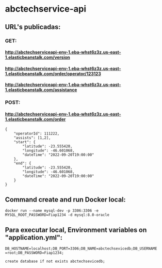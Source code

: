 # abctechservice-api

## URL's publicadas:
### GET:
#### http://abctechserviceapi-env-1.eba-whst6z3z.us-east-1.elasticbeanstalk.com/version
#### http://abctechserviceapi-env-1.eba-whst6z3z.us-east-1.elasticbeanstalk.com/order/operator/123123
#### http://abctechserviceapi-env-1.eba-whst6z3z.us-east-1.elasticbeanstalk.com/assistance

### POST:
#### http://abctechserviceapi-env-1.eba-whst6z3z.us-east-1.elasticbeanstalk.com/order

```
{
    "operatorId": 111222,
    "assists": [1,2],
    "start": {
        "latitude": -23.555420,
        "longitude": -46.601068,
        "dateTime": "2022-09-20T19:00:00"
    },
    "end": {
        "latitude": -23.555420,
        "longitude": -46.601068,
        "dateTime": "2022-09-20T19:00:00"
    }
}
``` 

## Command create and run Docker local:
```docker run --name mysql-dev -p 3306:3306 -e MYSQL_ROOT_PASSWORD=Fiap1234 -d mysql:8.0-oracle```

## Para executar local, Environment variables on "application.yml":
```DB_HOSTNAME=localhost;DB_PORT=3306;DB_NAME=abctechsevicedb;DB_USERNAME=root;DB_PASSWORD=Fiap1234;```

```create database if not exists abctechsevicedb;```

